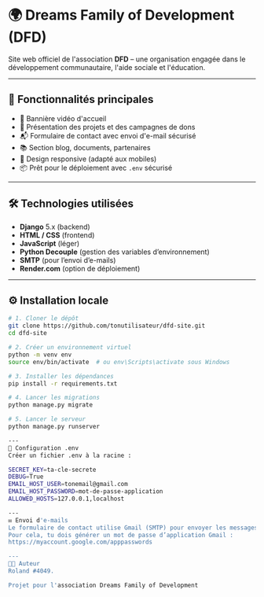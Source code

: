 # 🌍 Dreams Family of Development (DFD)

Site web officiel de l'association **DFD** – une organisation engagée dans le développement communautaire, l'aide sociale et l'éducation.

---

## 🚀 Fonctionnalités principales

- 🎥 Bannière vidéo d'accueil
- 🧾 Présentation des projets et des campagnes de dons
- 📬 Formulaire de contact avec envoi d'e-mail sécurisé
- 📚 Section blog, documents, partenaires
- 📱 Design responsive (adapté aux mobiles)
- 📦 Prêt pour le déploiement avec `.env` sécurisé

---

## 🛠️ Technologies utilisées

- **Django** 5.x (backend)
- **HTML / CSS** (frontend)
- **JavaScript** (léger)
- **Python Decouple** (gestion des variables d’environnement)
- **SMTP** (pour l’envoi d’e-mails)
- **Render.com** (option de déploiement)

---

## ⚙️ Installation locale

```bash
# 1. Cloner le dépôt
git clone https://github.com/tonutilisateur/dfd-site.git
cd dfd-site

# 2. Créer un environnement virtuel
python -m venv env
source env/bin/activate  # ou env\Scripts\activate sous Windows

# 3. Installer les dépendances
pip install -r requirements.txt

# 4. Lancer les migrations
python manage.py migrate

# 5. Lancer le serveur
python manage.py runserver

---
🔐 Configuration .env
Créer un fichier .env à la racine :

SECRET_KEY=ta-cle-secrete
DEBUG=True
EMAIL_HOST_USER=tonemail@gmail.com
EMAIL_HOST_PASSWORD=mot-de-passe-application
ALLOWED_HOSTS=127.0.0.1,localhost

---
✉️ Envoi d'e-mails
Le formulaire de contact utilise Gmail (SMTP) pour envoyer les messages.
Pour cela, tu dois générer un mot de passe d’application Gmail :
https://myaccount.google.com/apppasswords

---
🧑‍💻 Auteur
Roland #4049.

Projet pour l'association Dreams Family of Development

